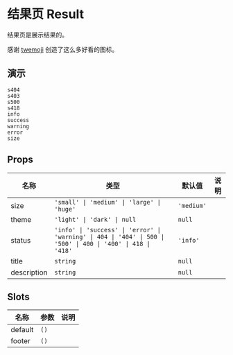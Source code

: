 # 结果页 Result
结果页是展示结果的。

感谢 [twemoji](https://github.com/twitter/twemoji) 创造了这么多好看的图标。
## 演示
```demo
s404
s403
s500
s418
info
success
warning 
error
size
```

## Props
|名称|类型|默认值|说明|
|-|-|-|-|
|size|`'small' \| 'medium' \| 'large' \| 'huge'`|`'medium'`||
|theme|`'light' \| 'dark' \| null`|`null`||
|status|`'info' \| 'success' \| 'error' \| 'warning' \| 404 \| '404' \| 500 \| '500' \| 400 \| '400' \| 418 \| '418'`|`'info'`||
|title|`string`|`null`||
|description|`string`|`null`||

## Slots
|名称|参数|说明|
|-|-|-|
|default|`()`||
|footer|`()`||
